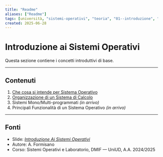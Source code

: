 ```yaml
---
title: "Readme"
aliases: ["Readme"]
tags: [università, "sistemi-operativi", "teoria", "01--introduzione", "README"]
created: 2025-06-28
---
```

# Introduzione ai Sistemi Operativi

Questa sezione contiene i concetti introduttivi di base.

---
## Contenuti

1. [Che cosa si intende per Sistema Operativo](./cosa_si_intende_per_sistema_operativo.md)
2. [Organizzazione di un Sistema di Calcolo](./organizzazione_di_un_sistema_di_calcolo.md)
3. Sistemi Mono/Multi-programmati *(in arrivo)*
4. Principali Funzionalità di un Sistema Operativo *(in arrivo)*


---
## Fonti

- Slide: _[Introduzione Ai Sistemi Operativi](https://elearning.uniud.it/moodle/pluginfile.php/849180/mod_page/content/103/hand01.pdf)_
- Autore: A. Formisano
- Corso: Sistemi Operativi e Laboratorio, DMIF — UniUD, A.A. 2024/2025

